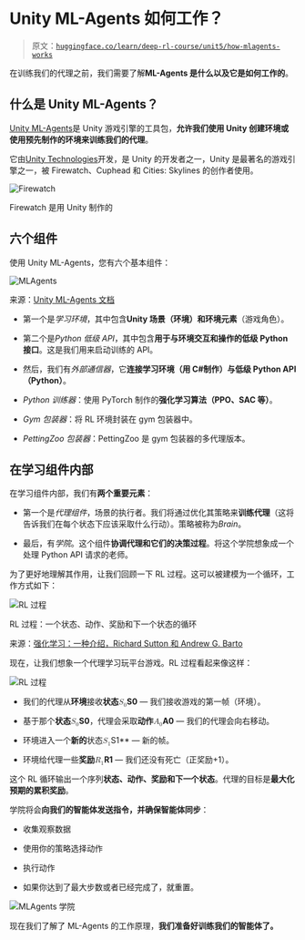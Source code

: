 # Unity ML-Agents 如何工作？

> 原文：[`huggingface.co/learn/deep-rl-course/unit5/how-mlagents-works`](https://huggingface.co/learn/deep-rl-course/unit5/how-mlagents-works)

在训练我们的代理之前，我们需要了解**ML-Agents 是什么以及它是如何工作的**。

## 什么是 Unity ML-Agents？

[Unity ML-Agents](https://github.com/Unity-Technologies/ml-agents)是 Unity 游戏引擎的工具包，**允许我们使用 Unity 创建环境或使用预先制作的环境来训练我们的代理**。

它由[Unity Technologies](https://unity.com/)开发，是 Unity 的开发者之一，Unity 是最著名的游戏引擎之一，被 Firewatch、Cuphead 和 Cities: Skylines 的创作者使用。

![Firewatch](img/56b87aa0405b4b90defdc70caa6f9571.png)

Firewatch 是用 Unity 制作的

## 六个组件

使用 Unity ML-Agents，您有六个基本组件：

![MLAgents](img/f1083a6f889f83b0d7ba8f82fe1c00da.png)

来源：[Unity ML-Agents 文档](https://unity-technologies.github.io/ml-agents/)

+   第一个是*学习环境*，其中包含**Unity 场景（环境）和环境元素**（游戏角色）。

+   第二个是*Python 低级 API*，其中包含**用于与环境交互和操作的低级 Python 接口**。这是我们用来启动训练的 API。

+   然后，我们有*外部通信器*，它**连接学习环境（用 C#制作）与低级 Python API（Python）**。

+   *Python 训练器*：使用 PyTorch 制作的**强化学习算法（PPO、SAC 等）**。

+   *Gym 包装器*：将 RL 环境封装在 gym 包装器中。

+   *PettingZoo 包装器*：PettingZoo 是 gym 包装器的多代理版本。

## 在学习组件内部

在学习组件内部，我们有**两个重要元素**：

+   第一个是*代理组件*，场景的执行者。我们将通过优化其策略来**训练代理**（这将告诉我们在每个状态下应该采取什么行动）。策略被称为*Brain*。

+   最后，有*学院*。这个组件**协调代理和它们的决策过程**。将这个学院想象成一个处理 Python API 请求的老师。

为了更好地理解其作用，让我们回顾一下 RL 过程。这可以被建模为一个循环，工作方式如下：

![RL 过程](img/018079078cf4ad9c782cc74fc0ce7a20.png)

RL 过程：一个状态、动作、奖励和下一个状态的循环

来源：[强化学习：一种介绍，Richard Sutton 和 Andrew G. Barto](http://incompleteideas.net/book/RLbook2020.pdf)

现在，让我们想象一个代理学习玩平台游戏。RL 过程看起来像这样：

![RL 过程](img/79d6e90ecca40e7412a5ae37c07bf478.png)

+   我们的代理从**环境**接收**状态<math><semantics><mrow><msub><mi>S</mi><mn>0</mn></msub></mrow><annotation encoding="application/x-tex">S_0</annotation></semantics></math>S0** — 我们接收游戏的第一帧（环境）。

+   基于那个**状态<math><semantics><mrow><msub><mi>S</mi><mn>0</mn></msub></mrow><annotation encoding="application/x-tex">S_0</annotation></semantics></math>S0**，代理会采取**动作<math><semantics><mrow><msub><mi>A</mi><mn>0</mn></msub></mrow><annotation encoding="application/x-tex">A_0</annotation></semantics></math>A0** — 我们的代理会向右移动。

+   环境进入一个**新的**状态<math><semantics><mrow><msub><mi>S</mi><mn>1</mn></msub></mrow><annotation encoding="application/x-tex">S_1</annotation></semantics></math>S1** — 新的帧。

+   环境给代理一些**奖励<math><semantics><mrow><msub><mi>R</mi><mn>1</mn></msub></mrow><annotation encoding="application/x-tex">R_1</annotation></semantics></math>R1** — 我们还没有死亡（正奖励+1）。

这个 RL 循环输出一个序列**状态、动作、奖励和下一个状态**。代理的目标是**最大化预期的累积奖励**。

学院将会**向我们的智能体发送指令，并确保智能体同步**：

+   收集观察数据

+   使用你的策略选择动作

+   执行动作

+   如果你达到了最大步数或者已经完成了，就重置。

![MLAgents 学院](img/ce5e350e3e33e7b48aee5a99e9c2666d.png)

现在我们了解了 ML-Agents 的工作原理，**我们准备好训练我们的智能体了。**

